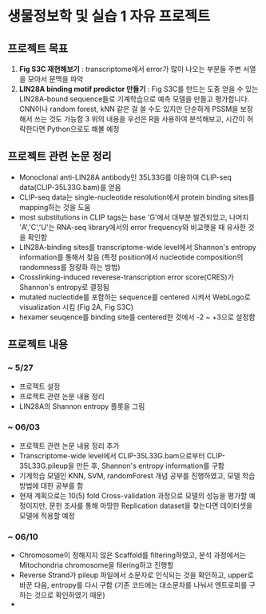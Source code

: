 # 생물정보학 및 실습 1 자유 프로젝트

## 프로젝트 목표
1. **Fig S3C 재현해보기** : transcriptome에서 error가 많이 나오는 부분들 주변 서열을 모아서 문맥을 파악
2. **LIN28A binding motif predictor 만들기** : Fig S3C를 만드는 도중 얻을 수 있는 LIN28A-bound sequence들로 기계학습으로 예측 모델을 만들고 평가합니다. CNN이나 random forest, kNN 같은 걸 쓸 수도 있지만 단순하게 PSSM을 보정해서 쓰는 것도 가능함
3 위의 내용을 우선은 R을 사용하여 분석해보고, 시간이 허락한다면 Python으로도 해볼 예정

## 프로젝트 관련 논문 정리
- Monoclonal anti-LIN28A antibody인 35L33G를 이용하여 CLIP-seq data(CLIP-35L33G.bam)를 얻음 
- CLIP-seq data는 single-nucleotide resolution에서 protein binding sites를 mapping하는 것을 도움
- most substitutions in CLIP tags는 base 'G'에서 대부분 발견되었고, 나머지 'A','C','U'는 RNA-seq library에서의 error frequency와 비교햇을 때 유사한 것을 확인함
- LIN28A-binding sites를 transcriptome-wide level에서 Shannon's entropy information를 통해서 찾음 (특정 position에서 nucleotide composition의 randomness를 정량화 하는 방법)
- Crosslinking-induced reverese-transcription error score(CRES)가 Shannon's entropy로 결정됨
- mutated nucleotide를 포함하는 sequence를 centered 시켜서 WebLogo로 visualization 시킴 (Fig 2A, Fig S3C)
- hexamer seuqence를 binding site를 centered한 것에서 -2 ~ +3으로 설정함


## 프로젝트 내용 
### ~ 5/27
- 프로젝트 설정
- 프로젝트 관련 논문 내용 정리
- LIN28A의 Shannon entropy 플롯을 그림

### ~ 06/03
- 프로젝트 관련 논문 내용 정리 추가
- Transcriptome-wide level에서 CLIP-35L33G.bam으로부터 CLIP-35L33G.pileup을 만든 후, Shannon's entropy information를 구함
- 기계학습 모델인 KNN, SVM, randomForest 개념 공부를 진행하였고, 모델 학습 방법에 대한 공부를 함
- 현재 계획으로는 10(5) fold Cross-validation 과정으로 모델의 성능을 평가할 예정이지만, 문헌 조사를 통해 마땅한 Replication dataset을 찾는다면 데이터셋을 모델에 적용할 예정

### ~ 06/10
- Chromosome이 정해지지 않은 Scaffold를 filtering하였고, 분석 과정에서는 Mitochondria chromosome을 filering하고 진행할 
- Reverse Strand가 pileup 파일에서 소문자로 인식되는 것을 확인하고, upper로 바꾼 다음, entropy를 다시 구함 (기존 코드에는 대소문자를 나눠서 엔트로피를 구하는 것으로 확인하였기 때문)
-
